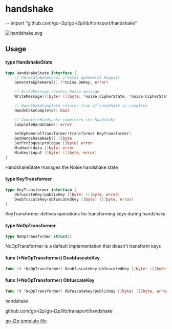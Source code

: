 # handshake
--
    import "github.com/go-i2p/go-i2p/lib/transport/handshake"

![handshake.svg](handshake.svg)



## Usage

#### type HandshakeState

```go
type HandshakeState interface {
	// GenerateEphemeral creates ephemeral keypair
	GenerateEphemeral() (*noise.DHKey, error)

	// WriteMessage creates Noise message
	WriteMessage([]byte) ([]byte, *noise.CipherState, *noise.CipherState, error)

	// HandshakeComplete returns true if handshake is complete
	HandshakeComplete() bool

	// CompleteHandshake completes the handshake
	CompleteHandshake() error

	SetEphemeralTransformer(transformer KeyTransformer)
	GetHandshakeHash() []byte
	SetPrologue(prologue []byte) error
	MixHash(data []byte) error
	MixKey(input []byte) ([]byte, error)
}
```

HandshakeState manages the Noise handshake state

#### type KeyTransformer

```go
type KeyTransformer interface {
	ObfuscateKey(publicKey []byte) ([]byte, error)
	DeobfuscateKey(obfuscatedKey []byte) ([]byte, error)
}
```

KeyTransformer defines operations for transforming keys during handshake

#### type NoOpTransformer

```go
type NoOpTransformer struct{}
```

NoOpTransformer is a default implementation that doesn't transform keys

#### func (*NoOpTransformer) DeobfuscateKey

```go
func (t *NoOpTransformer) DeobfuscateKey(obfuscatedKey []byte) ([]byte, error)
```

#### func (*NoOpTransformer) ObfuscateKey

```go
func (t *NoOpTransformer) ObfuscateKey(publicKey []byte) ([]byte, error)
```



handshake 

github.com/go-i2p/go-i2p/lib/transport/handshake

[go-i2p template file](/template.md)
